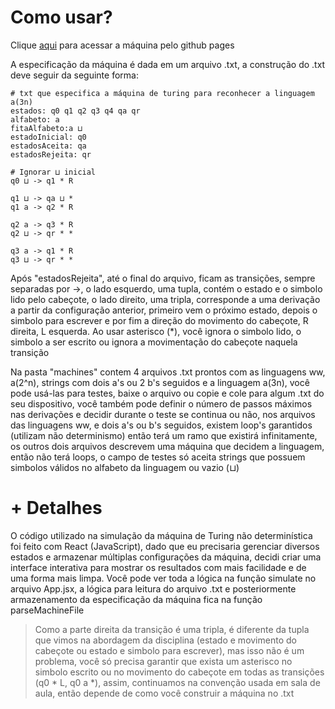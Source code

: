 # Como usar?

Clique [aqui](https://deyvib.github.io/MaquinaDeTuringND/) para acessar a máquina pelo github pages

A especificação da máquina é dada em um arquivo .txt, a construção do .txt deve seguir da seguinte forma:

```
# txt que especifica a máquina de turing para reconhecer a linguagem a(3n)
estados: q0 q1 q2 q3 q4 qa qr
alfabeto: a
fitaAlfabeto:a ⊔
estadoInicial: q0
estadosAceita: qa
estadosRejeita: qr

# Ignorar ⊔ inicial
q0 ⊔ -> q1 * R

q1 ⊔ -> qa ⊔ *
q1 a -> q2 * R

q2 a -> q3 * R
q2 ⊔ -> qr * *

q3 a -> q1 * R
q3 ⊔ -> qr * *

```

Após "estadosRejeita", até o final do arquivo, ficam as transições, sempre separadas por ->, o lado esquerdo, uma tupla, contém o estado e o simbolo lido pelo cabeçote, o lado direito, uma tripla, corresponde a uma derivação a partir da configuração anterior, primeiro vem o próximo estado, depois o simbolo para escrever e por fim a direção do movimento do cabeçote, R direita, L esquerda. Ao usar asterisco (*), você ignora o simbolo lido, o simbolo a ser escrito ou ignora a movimentação do cabeçote naquela transição

Na pasta "machines" contem 4 arquivos .txt prontos com as linguagens ww, a(2^n), strings com dois a's ou 2 b's seguidos e a linguagem a(3n), você pode usá-las para testes, baixe o arquivo ou copie e cole para algum .txt do seu dispositivo, você também pode definir o número de passos máximos nas derivações e decidir durante o teste se continua ou não, nos arquivos das linguagens ww, e dois a's ou b's seguidos, existem loop's garantidos (utilizam não determinismo) então terá um ramo que existirá infinitamente, os outros dois arquivos descrevem uma máquina que decidem a linguagem, então não terá loops, o campo de testes só aceita strings que possuem simbolos válidos no alfabeto da linguagem ou vazio (⊔)

# + Detalhes

O código utilizado na simulação da máquina de Turing não determinística foi feito com React (JavaScript), dado que eu precisaria gerenciar diversos estados e armazenar múltiplas configurações da máquina, decidi criar uma interface interativa para mostrar os resultados com mais facilidade e de uma forma mais limpa. Você pode ver toda a lógica na função simulate no arquivo App.jsx, a lógica para leitura do arquivo .txt e posteriormente armazenamento da especificação da máquina fica na função parseMachineFile

> Como a parte direita da transição é uma tripla, é diferente da tupla que vimos na abordagem da disciplina (estado e movimento do cabeçote ou estado e simbolo para escrever), mas isso não é um problema, você só precisa garantir que exista um asterisco no simbolo escrito ou no movimento do cabeçote em todas as transições (q0 * L, q0 a *), assim, continuamos na convenção usada em sala de aula, então depende de como você construir a máquina no .txt
